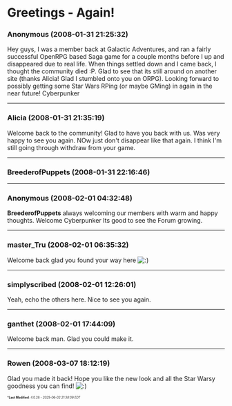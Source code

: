 # Greetings - Again!

### **Anonymous** (2008-01-31 21:25:32)

Hey guys,
I was a member back at Galactic Adventures, and ran a fairly successful OpenRPG based Saga game for a couple months before I up and disappeared due to real life.
When things settled down and I came back, I thought the community died :P.
Glad to see that its still around on another site (thanks Alicia! Glad I stumbled onto you on ORPG).
Looking forward to possibly getting some Star Wars RPing (or maybe GMing) in again in the near future!
Cyberpunker

---

### **Alicia** (2008-01-31 21:35:19)

Welcome back to the community! Glad to have you back with us. Was very happy to see you again. NOw just don't disappear like that again. I think I'm still going through withdraw from your game.

---

### **BreederofPuppets** (2008-01-31 22:16:46)



---

### **Anonymous** (2008-02-01 04:32:48)

**BreederofPuppets** always welcoming our members with warm and happy thoughts.
Welcome Cyberpunker
Its good to see the Forum growing.

---

### **master_Tru** (2008-02-01 06:35:32)

Welcome back glad you found your way here <!-- s:) -->![:)](https://i.ibb.co/8LPNcWCM/icon-e-smile.gif)<!-- s:) -->

---

### **simplyscribed** (2008-02-01 12:26:01)

Yeah, echo the others here.
Nice to see you again.

---

### **ganthet** (2008-02-01 17:44:09)

Welcome back man. Glad you could make it.

---

### **Rowen** (2008-03-07 18:12:19)

Glad you made it back! Hope you like the new look and all the Star Warsy goodness you can find! <!-- s:) -->![:)](https://i.ibb.co/8LPNcWCM/icon-e-smile.gif)<!-- s:) -->



<span style="font-size: 0.5em;">***Last Modified**: 4.0.28 - *2025-06-02 21:38:09 EDT*</span>